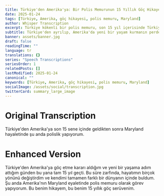 ```yaml
---
title: Türkiye'den Amerika'ya: Bir Polis Memurunun 15 Yıllık Göç Hikayesi
date: 2025-01-24
tags: [Türkiye, Amerika, göç hikayesi, polis memuru, Maryland]
author: Whisper Transcription
excerpt: Türkiye kökenli bir polis memuru, son 15 yıl içerisinde Türkiye'den Amerika'ya nasıl göç ettiğini ve Maryland'de nasıl yeni bir hayat kurduğunu anlatıyor.
subtitle: Türkiye'den ayrılıp, Amerika'da yeni bir yaşam kurmanın perde arkası
banner: assets/banner.jpg
draft: false
readingTime: ""
language: tr
translations: {}
series: "Speech Transcriptions"
seriesOrder: 1
relatedPosts: []
lastModified: 2025-01-24
canonical: ""
keywords: [Türkiye, Amerika, göç hikayesi, polis memuru, Maryland]
socialImage: /assets/social/transcription.jpg
twitterCard: summary_large_image
---
```


# Original Transcription
 Türkiye'den Amerika'ya son 15 sene içinde geldikten sonra Maryland hayaletinde şu anda polislik yapıyorum.

# Enhanced Version
Türkiye'den Amerika'ya göç etme kararı aldığım ve yeni bir yaşama adım attığım günden bu yana tam 15 yıl geçti. Bu süre zarfında, hayatımın birçok yönünü değiştirdim ve kendimi tamamen farklı bir dünyanın içinde buldum. Şu anda Amerika'nın Maryland eyaletinde polis memuru olarak görev yapıyorum. Bu benim hikayem, bu benim 15 yıllık göç serüvenim.

